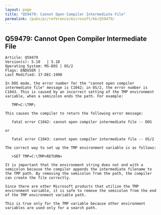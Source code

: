 ```yaml
---
layout: page
title: "Q59479: Cannot Open Compiler Intermediate File"
permalink: /pubs/pc/reference/microsoft/kb/Q59479/
---
```


## Q59479: Cannot Open Compiler Intermediate File

	Article: Q59479
	Version(s): 5.10   | 5.10
	Operating System: MS-DOS | OS/2
	Flags: ENDUSER |
	Last Modified: 17-DEC-1990
	
	In DOS mode, the error number for the "cannot open compiler
	intermediate file" message is C1042; in OS/2, the error number is
	C1043. This is caused by an incorrect setting of the TMP environment
	variable, when a semicolon ends the path. For example:
	
	   TMP=C:\TMP;
	
	This causes the compiler to return the following error message:
	
	   fatal error C1042: cannot open compiler intermediate file -- DOS
	
	or
	
	   fatal error C1043: cannot open compiler intermediate file -- OS/2
	
	The correct way to set up the TMP environment variable is as follows:
	
	   >SET TMP=C:\TMP<RETURN>
	
	It is important that the environment string does not end with a
	semicolon because the compiler appends the intermediate filename to
	the TMP path. By removing the semicolon from the path, the compiler
	can create the file correctly.
	
	Since there are other Microsoft products that utilize the TMP
	environment variable, it is safe to remove the semicolon from the end
	of the TMP environment variable path.
	
	This is true only for the TMP variable because other environment
	variables are used only for a search path.
